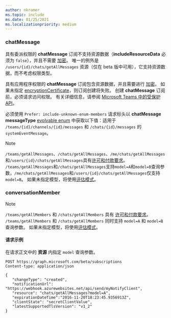 ```yaml
---
author: nkramer
ms.topic: include
ms.date: 01/25/2021
ms.localizationpriority: medium
---
```


<!-- markdownlint-disable MD041-->

### <a name="chatmessage"></a>chatMessage

具有委派权限的 **chatMessage** 订阅不支持资源数据（**includeResourceData** 必须为 `false`），并且不需要 [加密](/graph/webhooks-with-resource-data)。 唯一的例外是 `/users/{id}/chats/getAllMessages` 资源（仅在 beta 版中可用），它支持资源数据，而不考虑权限类型。

具有应用程序权限的 **chatMessage** 订阅包含资源数据，并且需要进行 [加密](/graph/webhooks-with-resource-data)。 如果未指定 [encryptionCertificate](/graph/api/resources/subscription)，则订阅创建将失败。 创建 **chatMessage** 订阅前，必须请求访问权限。 有关详细信息，请参阅 [Microsoft Teams 中的受保护 API](/graph/teams-protected-apis)。

必须使用 `Prefer: include-unknown-enum-members` 请求标头以 **chatMessage** **messageType** [evolvable enum](/graph/best-practices-concept#handling-future-members-in-evolvable-enumerations) 中获取以下值：适用于 `/teams/{id}/channels/{id}/messages` 和 `/chats/{id}/messages` 的 `systemEventMessage`。

> [!NOTE]
>`/teams/getAllMessages`、`/chats/getAllMessages`、`/me/chats/getAllMessages`和`/users/{id}/chats/getAllMessages`具有[许可和付款要求](/graph/teams-licenses)。
> `/teams/getAllMessages`和`/chats/getAllMessages`支持`model=A`和`model=B`查询参数，`/me/chats/getAllMessages`和`/users/{id}/chats/getAllMessages`仅支持`model=B`。
> 如果未指定模型，将使用[评估模式](/graph/teams-licenses#evaluation-mode-default-requirements)。

### <a name="conversationmember"></a>conversationMember

> [!NOTE]
>`/teams/getAllMembers` 和 `/chats/getAllMembers` 具有 [许可和付款要求](/graph/teams-licenses)。
> `/teams/getAllMembers` 和 `/chats/getAllMembers` 同时支持 `model=A` 和 `model=B` 查询参数。
> 如果未指定模型，将使用[评估模式](/graph/teams-licenses#evaluation-mode-default-requirements)。

#### <a name="request-example"></a>请求示例

在请求正文中的 **资源** 内指定 `model` 查询参数。

```http
POST https://graph.microsoft.com/beta/subscriptions
Content-type: application/json

{
   "changeType": "created",
   "notificationUrl": "https://webhook.azurewebsites.net/api/send/myNotifyClient",
   "resource": "chats/getAllMessages?model=A",
   "expirationDateTime":"2016-11-20T18:23:45.9356913Z",
   "clientState": "secretClientValue",
   "latestSupportedTlsVersion": "v1_2"
}
```
